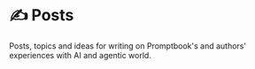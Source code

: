 # ✍ Posts

Posts, topics and ideas for writing on Promptbook's and authors' experiences with AI and agentic world.
